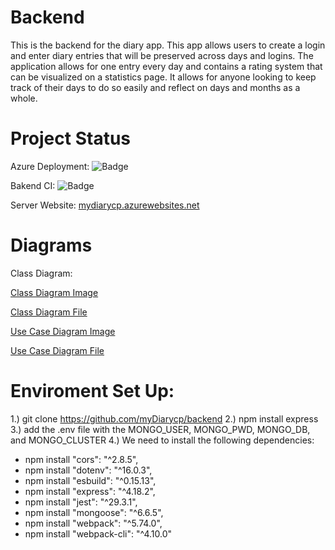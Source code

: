 # Backend
This is the backend for the diary app. This app allows users to create a login and enter diary entries that will be preserved across days and logins. The application allows for one entry every day and contains a rating system that can be visualized on a statistics page. It allows for anyone looking to keep track of their days to do so easily and reflect on days and months as a whole.

# Project Status

Azure Deployment: ![Badge](https://github.com/myDiarycp/backend/actions/workflows/azure-webapps-node.yml/badge.svg)


Bakend CI: ![Badge](https://github.com/myDiarycp/backend/actions/workflows/node.js.yml/badge.svg)


Server Website: [mydiarycp.azurewebsites.net](https://mydiarycp.azurewebsites.net)

# Diagrams

Class Diagram:



[Class Diagram Image](https://github.com/myDiarycp/backend/blob/main/ClassDiagram.png)

[Class Diagram File](https://app.diagrams.net/#HmyDiarycp%2Fbackend%2Fmain%2FClassDiagram.drawio)

[Use Case Diagram Image](https://github.com/myDiarycp/backend/blob/main/UseCase.png)

[Use Case Diagram File](https://app.diagrams.net/#HmyDiarycp%2Fbackend%2Fmain%2FmyDiary.drawio)

# Enviroment Set Up:

1.) git clone https://github.com/myDiarycp/backend
2.) npm install express
3.) add the .env file with the MONGO_USER, MONGO_PWD, MONGO_DB, and MONGO_CLUSTER
4.) We need to install the following dependencies:
  - npm install "cors": "^2.8.5",
  - npm install "dotenv": "^16.0.3",
  - npm install "esbuild": "^0.15.13",
  - npm install "express": "^4.18.2",
  - npm install "jest": "^29.3.1",
  - npm install "mongoose": "^6.6.5",
  - npm install "webpack": "^5.74.0",
  - npm install "webpack-cli": "^4.10.0"
